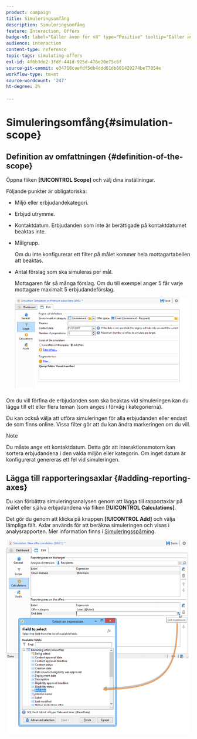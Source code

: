 ```yaml
---
product: campaign
title: Simuleringsomfång
description: Simuleringsomfång
feature: Interaction, Offers
badge-v8: label="Gäller även för v8" type="Positive" tooltip="Gäller även Campaign v8"
audience: interaction
content-type: reference
topic-tags: simulating-offers
exl-id: 4f6b3de2-3fdf-441d-925d-476e20e75c6f
source-git-commit: e34718caefdf5db4ddd61db601420274be77054e
workflow-type: tm+mt
source-wordcount: '247'
ht-degree: 2%

---
```


# Simuleringsomfång{#simulation-scope}



## Definition av omfattningen {#definition-of-the-scope}

Öppna fliken **[!UICONTROL Scope]** och välj dina inställningar.

Följande punkter är obligatoriska:

* Miljö eller erbjudandekategori.
* Erbjud utrymme.
* Kontaktdatum. Erbjudanden som inte är berättigade på kontaktdatumet beaktas inte.
* Målgrupp.

  Om du inte konfigurerar ett filter på målet kommer hela mottagartabellen att beaktas.

* Antal förslag som ska simuleras per mål.

  Mottagaren får så många förslag. Om du till exempel anger 5 får varje mottagare maximalt 5 erbjudandeförslag.

  ![](assets/offer_simulation_009.png)

Om du vill förfina de erbjudanden som ska beaktas vid simuleringen kan du lägga till ett eller flera teman (som anges i förväg i kategorierna).

Du kan också välja att utföra simuleringen för alla erbjudanden eller endast de som finns online. Vissa filter gör att du kan ändra markeringen om du vill.

>[!NOTE]
>
>Du måste ange ett kontaktdatum. Detta gör att interaktionsmotorn kan sortera erbjudandena i den valda miljön eller kategorin. Om inget datum är konfigurerat genereras ett fel vid simuleringen.

## Lägga till rapporteringsaxlar {#adding-reporting-axes}

Du kan förbättra simuleringsanalysen genom att lägga till rapportaxlar på målet eller själva erbjudandena via fliken **[!UICONTROL Calculations]**.

Det gör du genom att klicka på knappen **[!UICONTROL Add]** och välja lämpliga fält. Axlar används för att beräkna simuleringen och visas i analysrapporten. Mer information finns i [Simuleringsspårning](../../interaction/using/simulation-tracking.md).

![](assets/offer_simulation_011.png)
